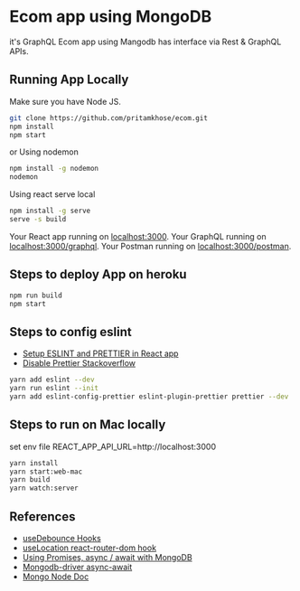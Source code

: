 # Ecom app using MongoDB

it's GraphQL Ecom app using Mangodb has interface via Rest & GraphQL APIs.

## Running App Locally

Make sure you have Node JS.

```sh
git clone https://github.com/pritamkhose/ecom.git
npm install
npm start
```

or Using nodemon

```sh
npm install -g nodemon
nodemon
```

Using react serve local

```sh
npm install -g serve
serve -s build
```

Your React app running on [localhost:3000](http://localhost:3000/).
Your GraphQL running on [localhost:3000/graphql](http://localhost:3000/graphql).
Your Postman running on [localhost:3000/postman](http://localhost:3000/postman).

## Steps to deploy App on heroku

```sh
npm run build
npm start
```

## Steps to config eslint

- [Setup ESLINT and PRETTIER in React app](https://dev.to/knowankit/setup-eslint-and-prettier-in-react-app-357b)
- [Disable Prettier Stackoverflow](https://stackoverflow.com/questions/59876638/disable-prettier-for-a-single-file)

```sh
yarn add eslint --dev
yarn run eslint --init
yarn add eslint-config-prettier eslint-plugin-prettier prettier --dev
```

## Steps to run on Mac locally

set env file REACT_APP_API_URL=http://localhost:3000

```sh
yarn install
yarn start:web-mac
yarn build
yarn watch:server
```

## References
- [useDebounce Hooks](https://usehooks.com/useDebounce/)
- [useLocation react-router-dom hook](https://stackoverflow.com/questions/45373742/detect-route-change-with-react-router)
- [Using Promises, async / await with MongoDB](https://school.geekwall.in/p/SJ_Tkqbi4)
- [Mongodb-driver async-await](https://stackoverflow.com/questions/47370487/node-js-mongodb-driver-async-await-queries)
- [Mongo Node Doc](http://mongodb.github.io/node-mongodb-native/api-generated/collection.html)
